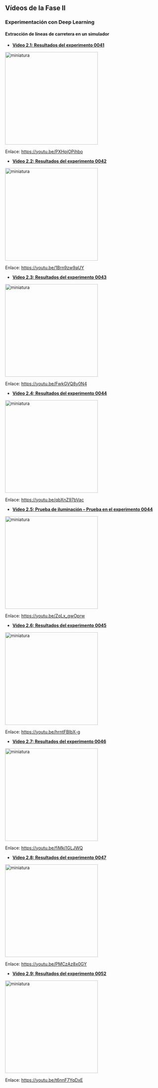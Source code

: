 ## Vídeos de la Fase II
### Experimentación con Deep Learning
#### Extracción de líneas de carretera en un simulador

- [**Vídeo 2.1: Resultados del experimento 0041**][video1]

<a title="Vídeo 2.1: Resultados del experimento 0041" href="https://youtu.be/PXHpjOPihbo" target="_blank"><img src="https://i.imgur.com/IA0ETWP.png" alt="miniatura" width="300"/></a>

Enlace: https://youtu.be/PXHpjOPihbo

- [**Vídeo 2.2: Resultados del experimento 0042**][video2]

<a title="Vídeo 2.2: Resultados del experimento 0042" href="https://youtu.be/1Brn9zw9aUY" target="_blank"><img src="https://i.imgur.com/RPjUzQB.png" alt="miniatura" width="300"/></a>

Enlace: https://youtu.be/1Brn9zw9aUY

- [**Vídeo 2.3: Resultados del experimento 0043**][video3]

<a title="" href="https://youtu.be/FwkGVQ8y0N4" target="_blank"><img src="https://i.imgur.com/7Pc4Vs9.png" alt="miniatura" width="300"/></a>

Enlace: https://youtu.be/FwkGVQ8y0N4

- [**Vídeo 2.4: Resultados del experimento 0044**][video4]

<a title="" href="https://youtu.be/qbXnZ97bVac" target="_blank"><img src="https://i.imgur.com/PzTkD2j.png" alt="miniatura" width="300"/></a>

Enlace: https://youtu.be/qbXnZ97bVac

- [**Vídeo 2.5: Prueba de iluminación – Prueba en el experimento 0044**][video5]

<a title="Vídeo 2.5: Prueba de iluminación – Prueba en el experimento 0044" href="https://youtu.be/ZqLx_gwOprw" target="_blank"><img src="https://i.imgur.com/njk5QMJ.png" alt="miniatura" width="300"/></a>

Enlace: https://youtu.be/ZqLx_gwOprw

- [**Vídeo 2.6: Resultados del experimento 0045**][video6]

<a title="Vídeo 2.6: Resultados del experimento 0045" href="https://youtu.be/hrntFBIbX-g" target="_blank"><img src="https://i.imgur.com/X1RJQMx.png" alt="miniatura" width="300"/></a>

Enlace: https://youtu.be/hrntFBIbX-g

- [**Vídeo 2.7: Resultados del experimento 0046**][video7]

<a title="Vídeo 2.7: Resultados del experimento 0046" href="https://youtu.be/fiMki1GLJWQ" target="_blank"><img src="https://i.imgur.com/AuOQbhq.png" alt="miniatura" width="300"/></a>

Enlace: https://youtu.be/fiMki1GLJWQ

- [**Vídeo 2.8: Resultados del experimento 0047**][video8]

<a title="" href="https://youtu.be/PMCzAz8x0GY" target="_blank"><img src="https://i.imgur.com/lh4VF2f.png" alt="miniatura" width="300"/></a>

Enlace: https://youtu.be/PMCzAz8x0GY

- [**Vídeo 2.9: Resultados del experimento 0052**][video9]

<a title="Vídeo 2.9: Resultados del experimento 0052" href="https://youtu.be/t6nnF7YqDxE" target="_blank"><img src="https://i.imgur.com/OIL9Ij2.png" alt="miniatura" width="300"/></a>

Enlace: https://youtu.be/t6nnF7YqDxE




[video1]: https://youtu.be/PXHpjOPihbo
[video2]: https://youtu.be/1Brn9zw9aUY
[video3]: https://youtu.be/FwkGVQ8y0N4
[video4]: https://youtu.be/qbXnZ97bVac
[video5]: https://youtu.be/ZqLx_gwOprw
[video6]: https://youtu.be/hrntFBIbX-g
[video7]: https://youtu.be/fiMki1GLJWQ
[video8]: https://youtu.be/PMCzAz8x0GY
[video9]: https://youtu.be/t6nnF7YqDxE
